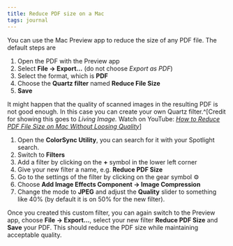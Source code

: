 ```yaml
---
title: Reduce PDF size on a Mac
tags: journal
---
```

You can use the Mac Preview app to reduce the size of any PDF file. The default steps are

1. Open the PDF with the Preview app
2. Select **File -> Export…** (do not choose *Export as PDF*)
3. Select the format, which is **PDF**
4. Choose the **Quartz filter** named **Reduce File Size**
5. **Save**

It might happen that the quality of scanned images in the resulting PDF is not good enough. In this case you can create your own Quartz filter.^[Credit for showing this goes to *Living Image.* Watch on YouTube: [<cite>How to Reduce PDF File Size on Mac Without Loosing Quality</cite>](https://youtu.be/Coxh2OJ9_lE)] 


1. Open the **ColorSync Utility**, you can search for it with your Spotlight search. 
2. Switch to **Filters**
3. Add a filter by clicking on the **+** symbol in the lower left corner
4. Give your new filter a name, e.g. **Reduce PDF Size**
5. Go to the settings of the filter by clicking on the gear symbol ⚙
6. Choose **Add Image Effects Component -> Image Compression**
7. Change the mode to **JPEG** and adjust the **Quality** slider to something like 40% (by default it is on 50% for the new filter).

Once you created this custom filter, you can again switch to the Preview app, choose **File -> Export…**, select your new filter **Reduce PDF Size** and **Save** your PDF. This should reduce the PDF size while maintaining acceptable quality.